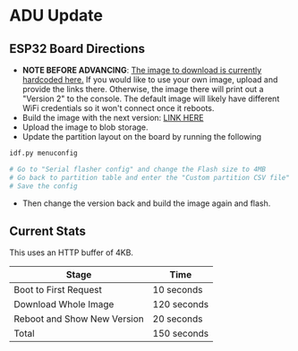 # ADU Update

## ESP32 Board Directions

- **NOTE BEFORE ADVANCING**: [The image to download is currently hardcoded here.](https://github.com/Azure-Samples/iot-middleware-freertos-samples/blob/7e419d65d0dea0ae5ea5107cc50b2a8f9d407f12/libs/azure-iot-middleware-freertos/source/azure_iot_adu_client.c#L257-L264) If you would like to use your own image, upload and provide the links there. Otherwise, the image there will print out a "Version 2" to the console. The default image will likely have different WiFi credentials so it won't connect once it reboots.
- Build the image with the next version: [LINK HERE](https://github.com/Azure-Samples/iot-middleware-freertos-samples/blob/1f63c83e2642203fa003b74067a7421f76ad1cfc/demos/sample_azure_iot_adu/sample_azure_iot_adu.c#L160)
- Upload the image to blob storage.
- Update the partition layout on the board by running the following

```bash
idf.py menuconfig

# Go to "Serial flasher config" and change the Flash size to 4MB
# Go back to partition table and enter the "Custom partition CSV file" to partitions_ota.csv
# Save the config

```

- Then change the version back and build the image again and flash.

## Current Stats

This uses an HTTP buffer of 4KB.

| Stage | Time |
| ----- | ---- |
| Boot to First Request | 10 seconds |
| Download Whole Image | 120 seconds |
| Reboot and Show New Version | 20 seconds |
| Total | 150 seconds |
